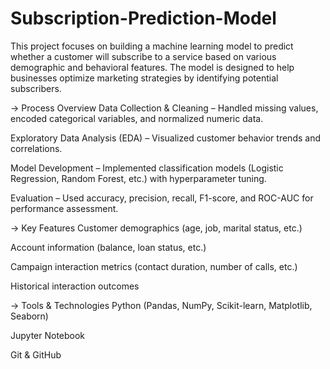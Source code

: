 # Subscription-Prediction-Model
This project focuses on building a machine learning model to predict whether a customer will subscribe to a service based on various demographic and behavioral features. The model is designed to help businesses optimize marketing strategies by identifying potential subscribers.

-> Process Overview
Data Collection & Cleaning – Handled missing values, encoded categorical variables, and normalized numeric data.

Exploratory Data Analysis (EDA) – Visualized customer behavior trends and correlations.

Model Development – Implemented classification models (Logistic Regression, Random Forest, etc.) with hyperparameter tuning.

Evaluation – Used accuracy, precision, recall, F1-score, and ROC-AUC for performance assessment.

-> Key Features
Customer demographics (age, job, marital status, etc.)

Account information (balance, loan status, etc.)

Campaign interaction metrics (contact duration, number of calls, etc.)

Historical interaction outcomes

-> Tools & Technologies
Python (Pandas, NumPy, Scikit-learn, Matplotlib, Seaborn)

Jupyter Notebook

Git & GitHub

